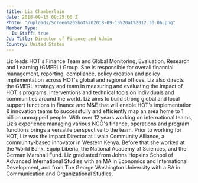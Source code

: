 ```yaml
---
title: Liz Chamberlain
date: 2018-09-15 09:25:00 Z
Photo: "/uploads/Screen%20Shot%202018-09-15%20at%2012.30.06.png"
Member Type:
  Is Staff: true
Job Title: Director of Finance and Admin
Country: United States
---
```


Liz leads HOT's Finance Team and Global Monitoring, Evaluation, Research and Learning (GMERL) Group. She is responsible for overall financial management, reporting, compliance, policy creation and policy implementation across HOT's global and regional offices. Liz also directs the GMERL strategy and team in measuring and evaluating the impact of HOT's programs, interventions and technical tools on individuals and communities around the world. Liz aims to build strong global and local support functions in finance and M&E that will enable HOT's implementation & innovation teams to successfully and efficiently map an area home to 1 billion unmapped people. With over 12 years working on international teams, Liz’s experience managing various NGO's finance, operations and program functions brings a versatile perspective to the team. Prior to working for HOT, Liz was the Impact Director at Lwala Community Alliance, a community-based innovator in Western Kenya. Before that she worked at the World Bank, Equip Liberia, the National Academy of Sciences, and the German Marshall Fund. Liz graduated from Johns Hopkins School of Advanced International Studies with an MA in Economics and International Development, and from The George Washington University with a BA in Communication and Organizational Studies.
